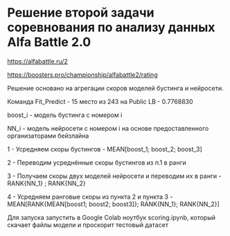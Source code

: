 # Решение второй задачи соревнования по анализу данных Alfa Battle 2.0

https://alfabattle.ru/2

https://boosters.pro/championship/alfabattle2/rating

Решение основано на агрегации скоров моделей бустинга и нейросети.

Команда Fit_Predict - 15 место из 243 на Public LB - 0.7768830

boost_i - модель бустинга с номером i

NN_i    - модель нейросети с номером i на основе предоставленного организаторами бейзлайна

1 - Усредняем скоры бустингов - MEAN[boost_1; boost_2; boost_3]

2 - Переводим усреднённые скоры бустингов из п.1 в ранги

3 - Получаем скоры двух моделей нейросети и переводим их в ранги - RANK{NN_1} ; RANK{NN_2}  

4 - Усредняем ранговые скоры из пункта 2 и пункта 3 - MEAN[RANK{MEAN[boost1; boost2; boost3]}; RANK{NN_1}; RANK{NN_2}]


Для запуска запустить в Google Colab ноутбук scoring.ipynb, который скачает файлы модели и проскорит тестовый датасет
